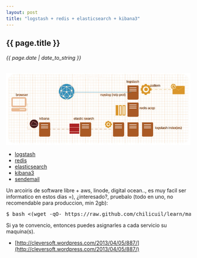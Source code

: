 ```yaml
---
layout: post
title: "logstash + redis + elasticsearch + kibana3"
---
```


## {{ page.title }}
###### {{ page.date | date_to_string }}

**[![](/assets/img/76.jpg)](/assets/img/76.jpg)**

- [logstash](http://logstash.net/)
- [redis](http://redis.io/)
- [elasticsearch](http://elasticsearch.org/)
- [kibana3](http://three.kibana.org/)
- [sendemail](http://caspian.dotconf.net/menu/Software/SendEmail/)

Un arcoiris de software libre + aws, linode, digital ocean.., es muy facil ser informatico en estos dias =), ¿interesado?, pruebalo (todo en uno, no recomendable para produccion, min 2gb):

<pre class="sh_sh">
$ bash &lt;(wget -qO- https://raw.github.com/chilicuil/learn/master/sh/log-stack)
</pre>

Si ya te convencio, entonces puedes asignarles a cada servicio su maquina(s).

- [http://cleversoft.wordpress.com/2013/04/05/887/](http://cleversoft.wordpress.com/2013/04/05/887/)

